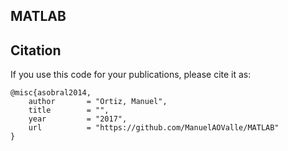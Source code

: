 MATLAB
---------

Citation
---------
If you use this code for your publications, please cite it as:
```
@misc{asobral2014,
    author       = "Ortiz, Manuel",
    title        = "",
    year         = "2017",
    url          = "https://github.com/ManuelAOValle/MATLAB"
}
```
